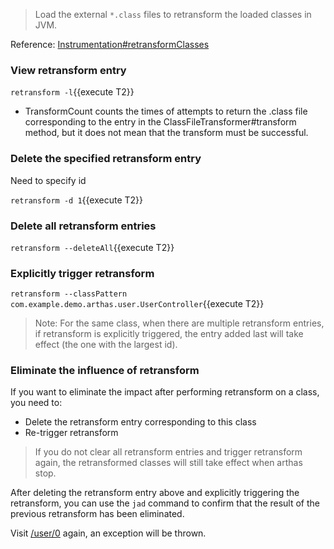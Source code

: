 > Load the external `*.class` files to retransform the loaded classes in JVM.

Reference: [Instrumentation#retransformClasses](https://docs.oracle.com/javase/8/docs/api/java/lang/instrument/Instrumentation.html#retransformClasses-java.lang.Class...-)

### View retransform entry

`retransform -l`{{execute T2}}

- TransformCount counts the times of attempts to return the .class file corresponding to the entry in the ClassFileTransformer#transform method, but it does not mean that the transform must be successful.

### Delete the specified retransform entry

Need to specify id

`retransform -d 1`{{execute T2}}

### Delete all retransform entries

`retransform --deleteAll`{{execute T2}}

### Explicitly trigger retransform

`retransform --classPattern com.example.demo.arthas.user.UserController`{{execute T2}}

> Note: For the same class, when there are multiple retransform entries, if retransform is explicitly triggered, the entry added last will take effect (the one with the largest id).

### Eliminate the influence of retransform

If you want to eliminate the impact after performing retransform on a class, you need to:

- Delete the retransform entry corresponding to this class
- Re-trigger retransform

> If you do not clear all retransform entries and trigger retransform again, the retransformed classes will still take effect when arthas stop.

After deleting the retransform entry above and explicitly triggering the retransform, you can use the `jad` command to confirm that the result of the previous retransform has been eliminated.

Visit [/user/0]({{TRAFFIC_HOST1_80}}/user/0) again, an exception will be thrown.
